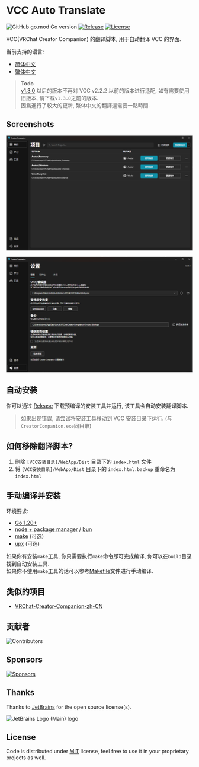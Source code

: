 # VCC Auto Translate

![GitHub go.mod Go version](https://img.shields.io/github/go-mod/go-version/gizmo-ds/vcc-auto-translate?style=flat-square)
[![Release](https://img.shields.io/github/v/release/gizmo-ds/vcc-auto-translate.svg?include_prereleases&style=flat-square)](https://github.com/gizmo-ds/vcc-auto-translate/releases/latest)
[![License](https://img.shields.io/github/license/gizmo-ds/vcc-auto-translate?style=flat-square)](./LICENSE)

VCC(VRChat Creator Companion) 的翻译脚本, 用于自动翻译 VCC 的界面.

当前支持的语言:

- [简体中文](./localization/zh-hans.json)
- [繁体中文](./localization/zh-hant.json)

> **Todo**  
> [v1.3.0](https://github.com/gizmo-ds/vcc-auto-translate/releases/tag/v1.3.0-beta) 以后的版本不再对 VCC v2.2.2
> 以前的版本进行适配, 如有需要使用旧版本, 请下载`v1.3.0`之前的版本.  
> 因爲進行了較大的更新, 繁体中文的翻譯還需要一點時間.

## Screenshots

![Screenshot 1](images/screenshot_1.png)

![Screenshot 2](images/screenshot_2.png)

## 自动安装

你可以通过 [Release](https://github.com/gizmo-ds/vcc-auto-translate/releases/latest) 下载预编译的安装工具并运行,
该工具会自动安装翻译脚本.

> 如果出现错误, 请尝试将安装工具移动到 VCC 安装目录下运行. (与`CreatorCompanion.exe`同目录)

## 如何移除翻译脚本?

1. 删除 `[VCC安装目录]/WebApp/Dist` 目录下的 `index.html` 文件
2. 将 `[VCC安装目录]/WebApp/Dist` 目录下的 `index.html.backup` 重命名为 `index.html`

## 手动编译并安装

环境要求:

- [Go 1.20+](https://go.dev/doc/install)
- [node + package manager](https://nodejs.org/) / [bun](https://bun.sh/)
- [make](https://duckduckgo.com/?q=make+install) (可选)
- [upx](https://github.com/upx/upx/releases/latest) (可选)

如果你有安装`make`工具, 你只需要执行`make`命令即可完成编译, 你可以在`build`目录找到自动安装工具.  
如果你不使用`make`工具的话可以参考[Makefile](./Makefile)文件进行手动编译.

## 类似的项目

- [VRChat-Creator-Companion-zh-CN](https://github.com/Sonic853/VRChat-Creator-Companion-zh-CN)

## 贡献者

![Contributors](https://contributors.aika.dev/gizmo-ds/vcc-auto-translate/contributors.svg?align=left)

## Sponsors

[![Sponsors](https://afdian-connect.deno.dev/sponsor.svg)](https://afdian.net/a/gizmo)

## Thanks

Thanks to [JetBrains](https://jb.gg/OpenSourceSupport) for the open source license(s).

![JetBrains Logo (Main) logo](https://resources.jetbrains.com/storage/products/company/brand/logos/jb_beam.svg)

## License

Code is distributed under [MIT](./LICENSE) license, feel free to use it in your proprietary projects as well.

